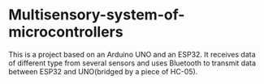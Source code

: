 # Multisensory-system-of-microcontrollers
This is a project based on an Arduino UNO and an ESP32. It receives data of different type from several sensors and uses Bluetooth to transmit data between ESP32 and UNO(bridged by a piece of HC-05).
